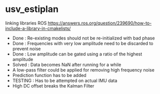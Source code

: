 # usv_estiplan
linking libraries ROS https://answers.ros.org/question/239690/how-to-include-a-library-in-cmakelists/

* Done : Re-existing modes should not be re-initialized with bad phase
* Done : Frequencies with very low amplitude need to be discarded to prevent noise
* Done : Low amplitude can be gated using a ratio of the highest amplitude
* Solved : Data becomes NaN after running for a while
* A low-pass filter could be applied for removing high frequency noise
* Prediction function has to be added
* TESTING : Has to be attempted on actual IMU data
* High DC offset breaks the Kalman Filter